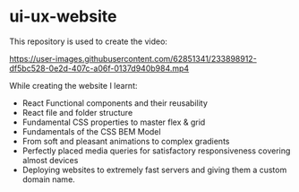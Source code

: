 # ui-ux-website

This repository is used to create the video:

https://user-images.githubusercontent.com/62851341/233898912-df5bc528-0e2d-407c-a06f-0137d940b984.mp4

While creating the website I learnt:
- React Functional components and their reusability
- React file and folder structure
- Fundamental CSS properties to master flex & grid
- Fundamentals of the CSS BEM Model
- From soft and pleasant animations to complex gradients
- Perfectly placed media queries for satisfactory responsiveness covering almost devices
- Deploying websites to extremely fast servers and giving them a custom domain name.
